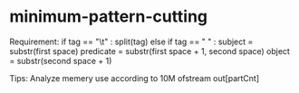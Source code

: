 # minimum-pattern-cutting

Requirement: 
if tag == "\t" :
    split(tag)
else if tag == " " :
    subject = substr(first space)
    predicate = substr(first space + 1, second space)
    object = substr(second space + 1)

Tips:
Analyze memery use according to 10M 
ofstream out\[partCnt\] 
